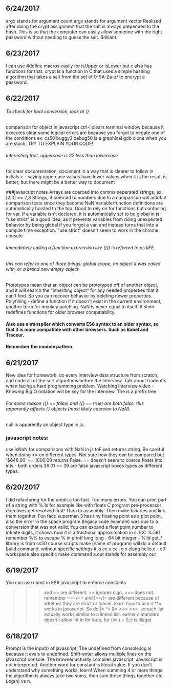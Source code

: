 ## 6/24/2017
argc stands for argument count
argv stands for argument vector
Realized after doing the crypt assignment that the salt is always prepended to
the hash.  This is so that the computer can easily allow someone with the right
password without needing to guess the salt.  Brilliant.


## 6/23/2017
I can use #define macros easily for isUpper or isLower but c also has functions for that.
crypt is a function in C that uses a simple hashing algorithm that takes a salt from the set of 0-9A-Za-z/ to encrypt a password.


## 6/22/2017
###### To check for bool conversion, look at (<value in here>)
comparison for object in javascript
ctrl-l clears terminal window because it executes clear
some logical errors are because you forgot to negate one of the conditions
ex: cs50 buggy3
debug50 is a graphical gdb clone
when you are stuck, TRY TO EXPLAIN YOUR CODE!
###### Interesting fact, uppercase is 32 less than lowercase
for clear documentation, document in a way that is clearer to follow
in initials.c - saying uppercase values have lower values when it is the result is better, but there might be a better way to document

###javascript notes
Arrays are coerced into comma seperated strings, ex: [2,3] == 2,3
Strings, if coerced to numbers due to a comparison will autofail comparison tests since they become NaN
Variable/function definitions are automatically hoisted to the top.  Good to rely on for functions but confusing for var.
If a variable isn't declared, it is automatically set to be global in js.
"use strict" is a good idea, as it prevents variables from doing unexpected behavior by being global if you forgot a var, and instead turns that into a compile time exception.
"use strict" doesn't seem to work in the chrome console
###### Immediately calling a function expression like (<function definition>)(<function args>) is referred to as IIFE
###### this can refer to one of three things: global scope, an object it was called with, or a brand new empty object
Prototypes mean that an object can be prototyped off of another object, and it will search the "inheriting object" for any needed properties that it can't find.  So you can recover behavior by deleting newer properties.
Polyfilling - define a function if it doesn't exist in the current environment, another term for monkey patching.
NaN is never equal to itself.
A shim redefines functions for older browser compatability.
#### Also use a transpiler which converts ES6 syntax to an older syntax, so that it is more compatible with other browsers.  Such as Babel and Traceur.
#### Remember the module pattern.



## 6/21/2017
New idea for homework, do every interview data structure from scratch, and code all of 
the sort algorithms before the interview.
Talk about tradeoffs when facing a hard programming problem.
Watching interview video - Knowing Big O notation will be key for the interview.
Trie is a prefix tree
###### For some reason ({} == false) and ({} == true) are both false, this apparently affects {} objects (most likely coercion to NaN).
null is apparently an object type in js.

### javascript notes:
use isNaN for comparisons with NaN in js
toFixed returns string.
Be careful when doing <= on different types.  Not sure how they can be compared
but '$648.00' <= 1000.00 returns False.
== doesn't seem to coerce floats into ints - both orders 39.01 == 39 are false
javascript boxes types as different types.
## 6/20/2017
I did refactoring for the credit.c too fast.  Too many errors.
You can print part of a string with %.1s for example like with floats
C program pre-processor directives get resolved first! Then to assembly. Then 
make binaries and link them together.
Fun fact: superman 3 has tiny floating point as a plot point, also the error
in the space program (legacy code example) was due to a conversion that
was not valid.
You can expand a float point number to infinite digits, it shows how it is a
fractional approximation in c.  EX: %.59f
remember %% to escape % in printf
long long - 64 bit integer - %lld
get_* library is from cs50 course scripts
make (name of program) will do a default build command, without specific settings
it is cc x.cc -o x
clang hello.c - c9 workspace also specific make command
a.out stands for assembly out

## 6/19/2017
You can use const in ES6 javascript to enforce constants
>>> and >> are different, >> ignores sign, >>> does not.
remember ===/== and !==/!= are different because of whether they are strict or looser.
learn how to use it
**= works in javascript.  So do |= ^= &= <<= >>=.
scratch list actually works similar to a linked list.
earlier c standard doesn't allow int in for loop, for (int i = 0;;) is illegal.

## 6/18/2017
Prompt is the input() of javascript;
The undefined from console.log is because it evals to undefined.
Shift-enter allows multiple lines on the javascript console.
The browser actually compiles javascript.  Javascript is not interpreted. 
Another word for constant is literal value.
If you don't understand why something works, learn!
When summing 4 or more things the algorithm is always take two sums, then sum those things together etc.  Log(n) vs n.
